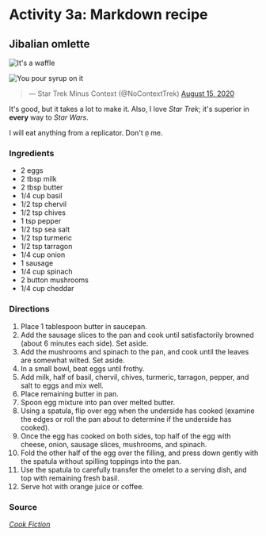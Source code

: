 # Activity 3a: Markdown recipe

## Jibalian omlette

![It's a waffle](https://cs.allegheny.edu/sites/dluman/cmpsc100/img/waffle.jpeg)

![You pour syrup on it](https://cs.allegheny.edu/sites/dluman/cmpsc100/img/syrup.jpeg)
> &mdash; Star Trek Minus Context (@NoContextTrek) <a href="https://twitter.com/NoContextTrek/status/1294631987530076160?ref_src=twsrc%5Etfw">August 15, 2020</a></blockquote> <script async src="https://platform.twitter.com/widgets.js" charset="utf-8"></script> 

It's good, but it takes a lot to make it. Also, I love _Star Trek_; it's superior in **every** way to _Star Wars_.

I will eat anything from a replicator. Don't `@` me.

### Ingredients

* 2 eggs
* 2 tbsp milk
* 2 tbsp butter
* 1/4 cup basil
* 1/2 tsp chervil
* 1/2 tsp chives
* 1 tsp pepper
* 1/2 tsp sea salt
* 1/2 tsp turmeric
* 1/2 tsp tarragon
* 1/4 cup onion
* 1 sausage
* 1/4 cup spinach
* 2 button mushrooms
* 1/4 cup cheddar

### Directions

1. Place 1 tablespoon butter in saucepan.
2. Add the sausage slices to the pan and cook until satisfactorily browned (about 6 minutes each side). Set aside.
3. Add the mushrooms and spinach to the pan, and cook until the leaves are somewhat wilted. Set aside.
4. In a small bowl, beat eggs until frothy.
5. Add milk, half of basil, chervil, chives, turmeric, tarragon, pepper, and salt to eggs and mix well.
6. Place remaining butter in pan.
7. Spoon egg mixture into pan over melted butter.
8. Using a spatula, flip over egg when the underside has cooked (examine the edges or roll the pan about to determine if the underside has cooked).
9. Once the egg has cooked on both sides, top half of the egg with cheese, onion, sausage slices, mushrooms, and spinach.
10. Fold the other half of the egg over the filling, and press down gently with the spatula without spilling toppings into the pan.
11. Use the spatula to carefully transfer the omelet to a serving dish, and top with remaining fresh basil.
12. Serve hot with orange juice or coffee.

### Source

[_Cook Fiction_](http://cookfiction.com/recipes/jibalian-omelette.html)